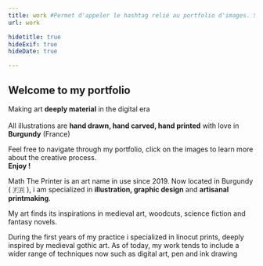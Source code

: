 ```yaml
---
title: work #Permet d'appeler le hashtag relié au portfolio d'images. Si on met un #digital_art, il va montrer les images avec le bon hashtag. Important de relier ce hashtag à des posts qu'on veut mettre en avant sur la homepage.
url: work

hidetitle: true
hideExif: true
hideDate: true

--- 
```


<div>

<h2>Welcome to my portfolio</h2>
	<p>
    Making art <strong>deeply material</strong> in the digital era </br></br>
		 All illustrations are <strong>hand drawn, hand carved, hand printed</strong> with love in <strong>Burgundy</strong> (France)
</p>
	<p>
		Feel free to navigate through my portfolio, click on the images to learn more about the creative process.</br> <strong>Enjoy !
		</strong> 

Math The Printer is an art name in use since 2019.
Now located in Burgundy ( 🇫🇷 ), i am specialized in  **illustration, graphic design** and **artisanal printmaking**.

My art finds its inspirations in medieval art, woodcuts, science fiction and fantasy novels. 

During the first years of my practice i specialized in linocut prints, deeply inspired by medieval gothic art. As of today, my work tends to include a wider range of techniques now such as digital art, pen and ink drawing







</div>

